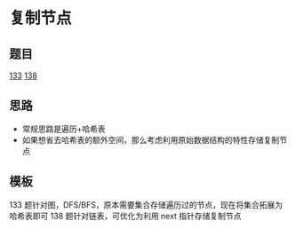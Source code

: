# 复制节点

## 题目

[133](../../solution/133.md)
[138](../../solution/138.md)

## 思路

- 常规思路是遍历+哈希表
- 如果想省去哈希表的额外空间，那么考虑利用原始数据结构的特性存储复制节点

## 模板

133 题针对图，DFS/BFS，原本需要集合存储遍历过的节点，现在将集合拓展为哈希表即可
138 题针对链表，可优化为利用 next 指针存储复制节点
